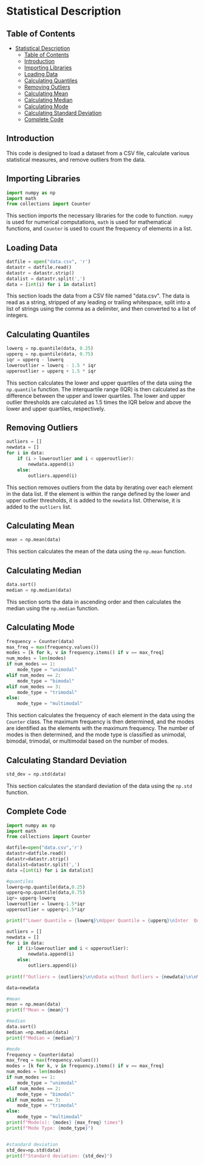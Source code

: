 Statistical Description
================

Table of Contents
-----------------

- [Statistical Description](#statistical-description)
  - [Table of Contents](#table-of-contents)
  - [Introduction](#introduction)
  - [Importing Libraries](#importing-libraries)
  - [Loading Data](#loading-data)
  - [Calculating Quantiles](#calculating-quantiles)
  - [Removing Outliers](#removing-outliers)
  - [Calculating Mean](#calculating-mean)
  - [Calculating Median](#calculating-median)
  - [Calculating Mode](#calculating-mode)
  - [Calculating Standard Deviation](#calculating-standard-deviation)
  - [Complete Code](#complete-code)

Introduction
------------

This code is designed to load a dataset from a CSV file, calculate various statistical measures, and remove outliers from the data.

Importing Libraries
-------------------

```python
import numpy as np
import math
from collections import Counter
```

This section imports the necessary libraries for the code to function. `numpy` is used for numerical computations, `math` is used for mathematical functions, and `Counter` is used to count the frequency of elements in a list.

Loading Data
-------------

```python
datfile = open("data.csv", 'r')
datastr = datfile.read()
datastr = datastr.strip()
datalist = datastr.split(',')
data = [int(i) for i in datalist]
```

This section loads the data from a CSV file named "data.csv". The data is read as a string, stripped of any leading or trailing whitespace, split into a list of strings using the comma as a delimiter, and then converted to a list of integers.

Calculating Quantiles
---------------------

```python
lowerq = np.quantile(data, 0.25)
upperq = np.quantile(data, 0.75)
iqr = upperq - lowerq
loweroutlier = lowerq - 1.5 * iqr
upperoutlier = upperq + 1.5 * iqr
```

This section calculates the lower and upper quartiles of the data using the `np.quantile` function. The interquartile range (IQR) is then calculated as the difference between the upper and lower quartiles. The lower and upper outlier thresholds are calculated as 1.5 times the IQR below and above the lower and upper quartiles, respectively.

Removing Outliers
-----------------

```python
outliers = []
newdata = []
for i in data:
    if (i > loweroutlier and i < upperoutlier):
        newdata.append(i)
    else:
        outliers.append(i)
```

This section removes outliers from the data by iterating over each element in the data list. If the element is within the range defined by the lower and upper outlier thresholds, it is added to the `newdata` list. Otherwise, it is added to the `outliers` list.

Calculating Mean
----------------

```python
mean = np.mean(data)
```

This section calculates the mean of the data using the `np.mean` function.

Calculating Median
-----------------

```python
data.sort()
median = np.median(data)
```

This section sorts the data in ascending order and then calculates the median using the `np.median` function.

Calculating Mode
----------------

```python
frequency = Counter(data)
max_freq = max(frequency.values())
modes = [k for k, v in frequency.items() if v == max_freq]
num_modes = len(modes)
if num_modes == 1:
    mode_type = "unimodal"
elif num_modes == 2:
    mode_type = "bimodal"
elif num_modes == 3:
    mode_type = "trimodal"
else:
    mode_type = "multimodal"
```

This section calculates the frequency of each element in the data using the `Counter` class. The maximum frequency is then determined, and the modes are identified as the elements with the maximum frequency. The number of modes is then determined, and the mode type is classified as unimodal, bimodal, trimodal, or multimodal based on the number of modes.

Calculating Standard Deviation
------------------------------

```python
std_dev = np.std(data)
```

This section calculates the standard deviation of the data using the `np.std` function.

Complete Code
------------------------

```python
import numpy as np
import math
from collections import Counter

datfile=open("data.csv",'r')
datastr=datfile.read() 
datastr=datastr.strip()
datalist=datastr.split(',')
data =[int(i) for i in datalist]

#quantiles
lowerq=np.quantile(data,0.25)
upperq=np.quantile(data,0.75)
iqr= upperq-lowerq
loweroutlier = lowerq-1.5*iqr
upperoutlier = upperq+1.5*iqr

print(f"Lower Quantile = {lowerq}\nUpper Quantile = {upperq}\nInter  Quantile Range = {iqr}\nLower Outlier = {loweroutlier}\nUpper Outlier = {upperoutlier}\n")

outliers = []
newdata = []
for i in data:
	if (i>loweroutlier and i < upperoutlier):
		newdata.append(i)
	else: 
		outliers.append(i)	
	
print(f"Outliers = {outliers}\n\nData without Outliers = {newdata}\n\nMaximum value = {max(newdata)}\nMinimum value = {min(newdata)}\n")

data=newdata

#mean
mean = np.mean(data)
print(f"Mean = {mean}")

#median
data.sort()
median =np.median(data)
print(f"Median = {median}")

#mode
frequency = Counter(data)
max_freq = max(frequency.values())
modes = [k for k, v in frequency.items() if v == max_freq]
num_modes = len(modes)
if num_modes == 1:
    mode_type = "unimodal"
elif num_modes == 2:
    mode_type = "bimodal"
elif num_modes == 3:
    mode_type = "trimodal"
else:
    mode_type = "multimodal"  
print(f"Mode(s): {modes} {max_freq} times")
print(f"Mode Type: {mode_type}")


#standard deviation
std_dev=np.std(data)
print(f"Standard deviation: {std_dev}")

```
